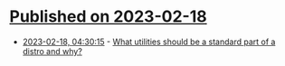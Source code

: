 # [Published on 2023-02-18](index.md)

* [2023-02-18, 04:30:15](https://lobste.rs/s/gcvfl7/what_utilities_should_be_standard_part) - [What utilities should be a standard part of a distro and why?](https://exple.tive.org/blarg/2023/02/17/modern-problems-require-modern-solutions/)
